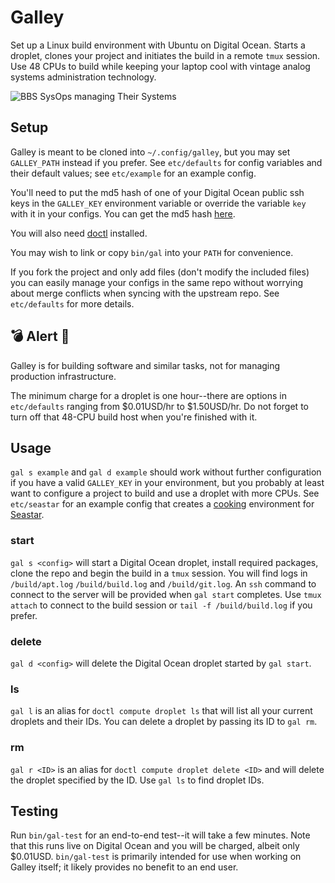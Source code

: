 # Galley 

Set up a Linux build environment with Ubuntu on Digital Ocean. Starts a
droplet, clones your project and initiates the build in a remote `tmux`
session. Use 48 CPUs to build while keeping your laptop cool with vintage
analog systems administration technology.

![BBS SysOps managing Their
Systems](https://pinecab.com/assets/images/velocipede.jpg "control bicycles")

## Setup

Galley is meant to be cloned into `~/.config/galley`, but you may set
`GALLEY_PATH` instead if you prefer. See `etc/defaults` for config variables
and their default values; see `etc/example` for an example config.

You'll need to put the md5 hash of one of your Digital Ocean public ssh keys in
the `GALLEY_KEY` environment variable or override the variable `key` with it in
your configs. You can get the md5 hash
[here](https://cloud.digitalocean.com/account/security).

You will also need
[doctl](https://docs.digitalocean.com/reference/doctl/how-to/install)
installed.

You may wish to link or copy `bin/gal` into your `PATH` for convenience.

If you fork the project and only add files (don't modify the included files)
you can easily manage your configs in the same repo without worrying about
merge conflicts when syncing with the upstream repo. See `etc/defaults` for
more details.

## 💣 Alert 🚨

Galley is for building software and similar tasks, not for managing production
infrastructure.

The minimum charge for a droplet is one hour--there are options in
`etc/defaults` ranging from $0.01USD/hr to $1.50USD/hr. Do not forget to turn
off that 48-CPU build host when you're finished with it.

## Usage

`gal s example` and `gal d example` should work without further configuration
if you have a valid `GALLEY_KEY` in your environment, but you probably at least
want to configure a project to build and use a droplet with more CPUs. See
`etc/seastar` for an example config that creates a
[cooking](https://github.com/scylladb/seastar/blob/master/HACKING.md)
environment for [Seastar](https://github.com/scylladb/seastar).

### start

`gal s <config>` will start a Digital Ocean droplet, install required packages,
clone the repo and begin the build in a `tmux` session. You will find logs in
`/build/apt.log` `/build/build.log` and `/build/git.log`. An `ssh` command to
connect to the server will be provided when `gal start` completes. Use `tmux
attach` to connect to the build session or `tail -f /build/build.log` if you
prefer.

### delete

`gal d <config>` will delete the Digital Ocean droplet started by `gal start`.

### ls

`gal l` is an alias for `doctl compute droplet ls` that will list all your
current droplets and their IDs. You can delete a droplet by passing its
ID to `gal rm`.

### rm

`gal r <ID>` is an alias for `doctl compute droplet delete <ID>` and will
delete the droplet specified by the ID. Use `gal ls` to find droplet IDs.

## Testing

Run `bin/gal-test` for an end-to-end test--it will take a few minutes. Note
that this runs live on Digital Ocean and you will be charged, albeit only
$0.01USD. `bin/gal-test` is primarily intended for use when working on Galley
itself; it likely provides no benefit to an end user.
